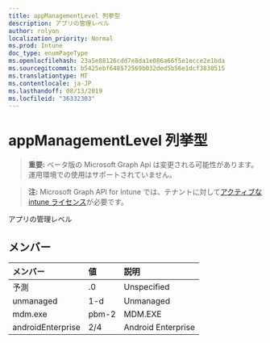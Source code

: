 ```yaml
---
title: appManagementLevel 列挙型
description: アプリの管理レベル
author: rolyon
localization_priority: Normal
ms.prod: Intune
doc_type: enumPageType
ms.openlocfilehash: 23a5e88126cdd7e8da1e086a66f5e1ecce2e1bda
ms.sourcegitcommit: b5425ebf648572569b032ded5b56e1dcf3830515
ms.translationtype: MT
ms.contentlocale: ja-JP
ms.lasthandoff: 08/13/2019
ms.locfileid: "36332303"
---
```

# <a name="appmanagementlevel-enum-type"></a>appManagementLevel 列挙型

> **重要:** ベータ版の Microsoft Graph Api は変更される可能性があります。運用環境での使用はサポートされていません。

> **注:** Microsoft Graph API for Intune では、テナントに対して[アクティブな intune ライセンス](https://go.microsoft.com/fwlink/?linkid=839381)が必要です。

アプリの管理レベル

## <a name="members"></a>メンバー
|メンバー|値|説明|
|:---|:---|:---|
|予測|.0|Unspecified|
|unmanaged|1-d|Unmanaged|
|mdm.exe|pbm-2|MDM.EXE|
|androidEnterprise|2/4|Android Enterprise|




